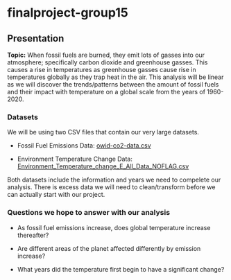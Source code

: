 # finalproject-group15

## Presentation 

**Topic:** When fossil fuels are burned, they emit lots of gasses into our atmosphere; specifically carbon dioxide and greenhouse gasses. This causes a rise in temperatures as greenhouse gasses cause rise in temperatures globally as they trap heat in the air. This analysis will be linear as we will discover the trends/patterns between the amount of fossil fuels and their impact with temperature on a global scale from the years of 1960-2020. 

### Datasets 

We will be using two CSV files that contain our very large datasets. 

- Fossil Fuel Emissions Data: [owid-co2-data.csv](https://github.com/sherryli1116/finalproject-group15/files/9924958/owid-co2-data.csv)

- Environment Temperature Change Data: [Environment_Temperature_change_E_All_Data_NOFLAG.csv](https://github.com/sherryli1116/finalproject-group15/files/9924957/Environment_Temperature_change_E_All_Data_NOFLAG.csv)

Both datasets include the information and years we need to compelete our analysis. There is excess data we will need to clean/transform before we can actually start with our project.

### Questions we hope to answer with our analysis 

- As fossil fuel emissions increase, does global temperature increase thereafter? 

- Are different areas of the planet affected differently by emission increase?

- What years did the temperature first begin to have a significant change?
